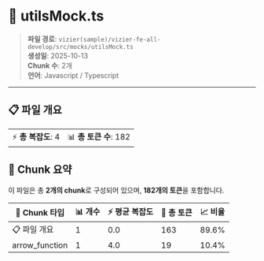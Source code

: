 # 📄 utilsMock.ts

> **파일 경로**: `vizier(sample)/vizier-fe-all-develop/src/mocks/utilsMock.ts`  
> **생성일**: 2025-10-13  
> **Chunk 수**: 2개  
> **언어**: Javascript / Typescript
---


## 📋 파일 개요

| | |
|--|--|
| ⚡ **총 복잡도**: 4 | 📊 **총 토큰 수**: 182 |






## 🧩 Chunk 요약

이 파일은 총 **2개의 chunk**로 구성되어 있으며, **182개의 토큰**을 포함합니다.

| 🧩 Chunk 타입 | 📊 개수 | ⚡ 평균 복잡도 | 📝 총 토큰 | 📈 비율 |
|---------------|--------|-------------|----------|--------|
| 📋 파일 개요 | 1 | 0.0 | 163 | 89.6% |
| arrow_function | 1 | 4.0 | 19 | 10.4% |


